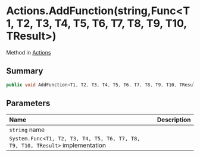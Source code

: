# Actions.AddFunction(string,Func<T1, T2, T3, T4, T5, T6, T7, T8, T9, T10, TResult>)

Method in [Actions](/api/csharp/yarn.unity.actions.md)

## Summary



```csharp
public void AddFunction<T1, T2, T3, T4, T5, T6, T7, T8, T9, T10, TResult>(string name, Func<T1, T2, T3, T4, T5, T6, T7, T8, T9, T10, TResult> implementation);
```

## Parameters

|Name|Description|
|:---|:---|
|`string` name||
|`System.Func<T1, T2, T3, T4, T5, T6, T7, T8, T9, T10, TResult>` implementation||


